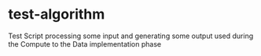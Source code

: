 # test-algorithm
Test Script processing some input and generating some output used during the Compute to the Data implementation phase
